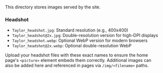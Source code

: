 This directory stores images served by the site.

### Headshot

- `Taylor_headshot.jpg`: Standard resolution (e.g., 400x400)
- `Taylor_headshot@2x.jpg`: Double-resolution version for high-DPI displays
- `Taylor_headshot.webp`: Optional WebP version for modern browsers
- `Taylor_headshot@2x.webp`: Optional double-resolution WebP

Upload your headshot files with these exact names to ensure the home page's `<picture>` element embeds them correctly. Additional images can also be added here and referenced in pages via `/img/<filename>` paths.
